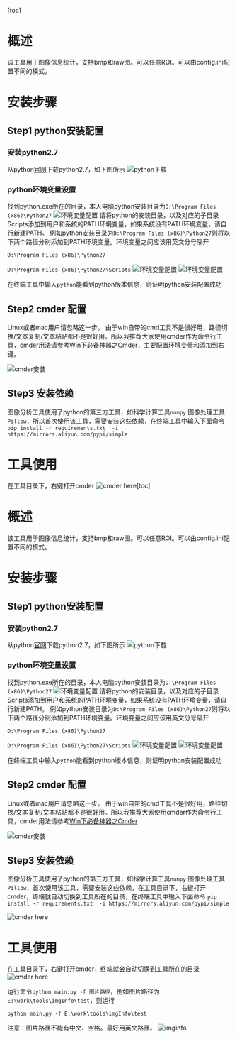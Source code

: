[toc]
# 概述

该工具用于图像信息统计，支持bmp和raw图。可以任意ROI。可以由config.ini配置不同的模式。

# 安装步骤

## Step1 python安装配置

### 安装python2.7

从python[官网](https://www.python.org/downloads/)下载python2.7，如下图所示
![python下载](http://7xq2ld.com1.z0.glb.clouddn.com/github/setup1.jpg)


### python环境变量设置
找到python.exe所在的目录，本人电脑python安装目录为```D:\Program Files (x86)\Python27```
![环境变量配置](http://7xq2ld.com1.z0.glb.clouddn.com/github/env4.jpg)
请将python的安装目录，以及对应的子目录Scripts添加到用户和系统的PATH环境变量，如果系统没有PATH环境变量，请自行新建PATH。
例如python安装目录为```D:\Program Files (x86)\Python27```则将以下两个路径分别添加到PATH环境变量。环境变量之间应该用英文分号隔开

```D:\Program Files (x86)\Python27```

```D:\Program Files (x86)\Python27\Scripts```
![环境变量配置](http://7xq2ld.com1.z0.glb.clouddn.com/github/env1.jpg)
![环境变量配置](http://7xq2ld.com1.z0.glb.clouddn.com/github/env3.jpg)

在终端工具中输入```python```能看到python版本信息，则证明python安装配置成功



## Step2 cmder 配置

Linux或者mac用户请忽略这一步。
由于win自带的cmd工具不是很好用，路径切换/文本复制/文本粘贴都不是很好用。所以我推荐大家使用cmder作为命令行工具，cmder用法请参考[Win下必备神器之Cmder](https://jeffjade.com/2016/01/13/2016-01-13-windows-software-cmder/)，主要配置环境变量和添加到右键。

![cmder安装](http://7xq2ld.com1.z0.glb.clouddn.com/github/cmder_setup.jpg)

## Step3 安装依赖

图像分析工具使用了python的第三方工具，如科学计算工具```numpy``` 图像处理工具```Pillow```，所以首次使用该工具，需要安装这些依赖，在终端工具中输入下面命令
```pip install -r requirements.txt  -i https://mirrors.aliyun.com/pypi/simple```

# 工具使用

在工具目录下，右键打开cmder
![cmder here](http://7xq2ld.com1.z0.glb.clouddn.com/github/cmder_here.jpg)[toc]
# 概述

该工具用于图像信息统计，支持bmp和raw图。可以任意ROI。可以由config.ini配置不同的模式。

# 安装步骤

## Step1 python安装配置

### 安装python2.7

从python[官网](https://www.python.org/downloads/)下载python2.7，如下图所示
![python下载](http://7xq2ld.com1.z0.glb.clouddn.com/github/setup1.jpg)


### python环境变量设置
找到python.exe所在的目录，本人电脑python安装目录为```D:\Program Files (x86)\Python27```
![环境变量配置](http://7xq2ld.com1.z0.glb.clouddn.com/github/env4.jpg)
请将python的安装目录，以及对应的子目录Scripts添加到用户和系统的PATH环境变量，如果系统没有PATH环境变量，请自行新建PATH。
例如python安装目录为```D:\Program Files (x86)\Python27```则将以下两个路径分别添加到PATH环境变量。环境变量之间应该用英文分号隔开

```D:\Program Files (x86)\Python27```

```D:\Program Files (x86)\Python27\Scripts```
![环境变量配置](http://7xq2ld.com1.z0.glb.clouddn.com/github/env1.jpg)
![环境变量配置](http://7xq2ld.com1.z0.glb.clouddn.com/github/env3.jpg)

在终端工具中输入```python```能看到python版本信息，则证明python安装配置成功



## Step2 cmder 配置

Linux或者mac用户请忽略这一步。
由于win自带的cmd工具不是很好用，路径切换/文本复制/文本粘贴都不是很好用。所以我推荐大家使用cmder作为命令行工具，cmder用法请参考[Win下必备神器之Cmder](https://jeffjade.com/2016/01/13/2016-01-13-windows-software-cmder/)

![cmder安装](http://7xq2ld.com1.z0.glb.clouddn.com/github/cmder_setup.jpg)

## Step3 安装依赖

图像分析工具使用了python的第三方工具，如科学计算工具```numpy``` 图像处理工具```Pillow```，首次使用该工具，需要安装这些依赖，在工具目录下，右键打开cmder，终端就自动切换到工具所在的目录，在终端工具中输入下面命令
```pip install -r requirements.txt  -i https://mirrors.aliyun.com/pypi/simple```

![cmder here](http://7xq2ld.com1.z0.glb.clouddn.com/github/cmder_here.jpg)


# 工具使用

在工具目录下，右键打开cmder，终端就会自动切换到工具所在的目录
![cmder here](http://7xq2ld.com1.z0.glb.clouddn.com/github/cmder_here.jpg)

运行命令```python main.py -f 图片路径```，例如图片路径为```E:\work\tools\imgInfo\test```，则运行

```python main.py -f E:\work\tools\imgInfo\test```

注意：图片路径不能有中文、空格。最好用英文路径。
![imginfo](http://7xq2ld.com1.z0.glb.clouddn.com/github/result.jpg)






